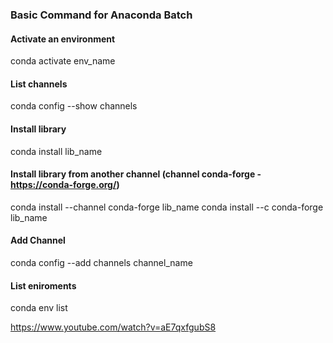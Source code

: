 ### Basic Command for Anaconda Batch
#### Activate an environment
conda activate env_name
#### List channels
conda config --show channels
#### Install library
conda install lib_name
#### Install library from another channel (channel conda-forge - https://conda-forge.org/)
conda install --channel conda-forge lib_name
conda install --c conda-forge lib_name
#### Add Channel 
conda config --add channels channel_name
#### List eniroments
conda env list



https://www.youtube.com/watch?v=aE7qxfgubS8
